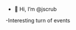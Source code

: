 - 👋 Hi, I’m @jscrub

-Interesting turn of events


<!---
jscrub/jscrub is a ✨ special ✨ repository because its `README.md` (this file) appears on your GitHub profile.
You can click the Preview link to take a look at your changes.
--->
